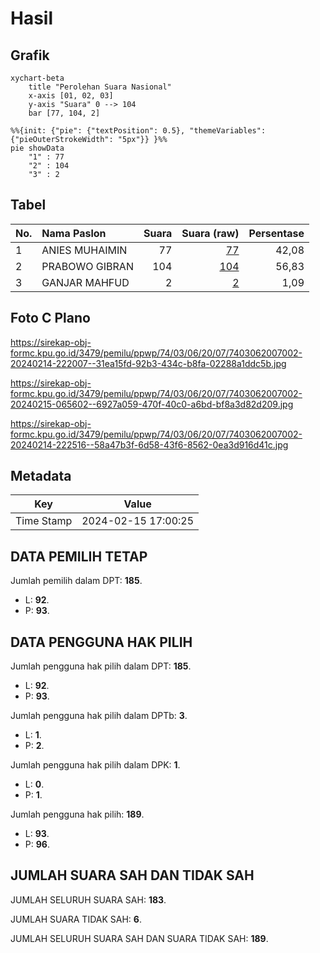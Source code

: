 # Hasil

## Grafik

```mermaid
xychart-beta
    title "Perolehan Suara Nasional"
    x-axis [01, 02, 03]
    y-axis "Suara" 0 --> 104
    bar [77, 104, 2]
```

```mermaid
%%{init: {"pie": {"textPosition": 0.5}, "themeVariables": {"pieOuterStrokeWidth": "5px"}} }%%
pie showData
    "1" : 77
    "2" : 104
    "3" : 2
```

## Tabel

| No. | Nama Paslon    | Suara | Suara (raw) | Persentase |
|:--- |:-------------- | -----:| -----------:| ----------:|
| 1   | ANIES MUHAIMIN | 77    | [77][p-1]   | 42,08      |
| 2   | PRABOWO GIBRAN | 104   | [104][p-2]  | 56,83      |
| 3   | GANJAR MAHFUD  | 2     | [2][p-3]    | 1,09       |


[p-1]: https://github.com/gigit-pemilu/pemilu-2024/blob/main/pilpres/hitung-suara/sub/74-sulawesi-tenggara/sub/03-muna/sub/06-napabalano/sub/2007-langkumapo/sub/002-tps/sub/paslon-1.txt
[p-2]: https://github.com/gigit-pemilu/pemilu-2024/blob/main/pilpres/hitung-suara/sub/74-sulawesi-tenggara/sub/03-muna/sub/06-napabalano/sub/2007-langkumapo/sub/002-tps/sub/paslon-2.txt
[p-3]: https://github.com/gigit-pemilu/pemilu-2024/blob/main/pilpres/hitung-suara/sub/74-sulawesi-tenggara/sub/03-muna/sub/06-napabalano/sub/2007-langkumapo/sub/002-tps/sub/paslon-3.txt

## Foto C Plano

https://sirekap-obj-formc.kpu.go.id/3479/pemilu/ppwp/74/03/06/20/07/7403062007002-20240214-222007--31ea15fd-92b3-434c-b8fa-02288a1ddc5b.jpg

https://sirekap-obj-formc.kpu.go.id/3479/pemilu/ppwp/74/03/06/20/07/7403062007002-20240215-065602--6927a059-470f-40c0-a6bd-bf8a3d82d209.jpg

https://sirekap-obj-formc.kpu.go.id/3479/pemilu/ppwp/74/03/06/20/07/7403062007002-20240214-222516--58a47b3f-6d58-43f6-8562-0ea3d916d41c.jpg


## Metadata

| Key        | Value               |
| ---------- | ------------------- |
| Time Stamp | 2024-02-15 17:00:25 |


## DATA PEMILIH TETAP

Jumlah pemilih dalam DPT: **185**.
 * L: **92**.
 * P: **93**.

## DATA PENGGUNA HAK PILIH

Jumlah pengguna hak pilih dalam DPT: **185**.
 * L: **92**.
 * P: **93**.

Jumlah pengguna hak pilih dalam DPTb: **3**.
 * L: **1**.
 * P: **2**.

Jumlah pengguna hak pilih dalam DPK: **1**.
 * L: **0**.
 * P: **1**.

Jumlah pengguna hak pilih: **189**.
 * L: **93**.
 * P: **96**.

## JUMLAH SUARA SAH DAN TIDAK SAH

JUMLAH SELURUH SUARA SAH: **183**.

JUMLAH SUARA TIDAK SAH: **6**.

JUMLAH SELURUH SUARA SAH DAN SUARA TIDAK SAH: **189**.


